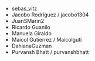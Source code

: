 - sebas_vitz
- Jacobo Rodríguez / jacobo1304
- JuanSMarin2
- Ricardo Guanilo
- Manuela Giraldo 
- Maicol Gutierrez / Maicolguti
- DahianaGuzman
- Purvansh Bhatt / purvanshbhatt
